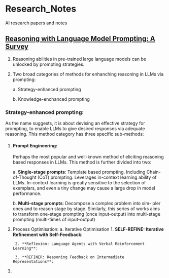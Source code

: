 # Research_Notes
AI research papers and notes

## [Reasoning with Language Model Prompting: A Survey](./Papers/LLM_Reasoning_by_Prompting_Survey_ACL_2023.pdf)
1. Reasoning abilities in pre-trained large language models can be unlocked by prompting strategies.
2. Two broad categories of methods for enhanching reasoning in LLMs via prompting:

    a. Strategy-enhanced prompting

    b. Knowledge-enchanced prompting

### Strategy-enhanced prompting:
As the name suggests, it is about devising an effective strategy for prompting, to enable LLMs to give desired responses via adequate reasoning. This method category has three specific sub-methods:
1. #### Prompt Engineering:
    Perhaps the most popular and well-known method of eliciting reasoning based responses in LLMs. This method is further divided into two:

   a. **Single-stage prompts**: Template based prompting. Including Chain-of-Thought (CoT) prompting. Leverages in-context learning ability of LLMs. In-context learning is greatly sensitive to the selection of exemplars, and even a tiny
change may cause a large drop in model performance.

   b. **Multi-stage prompts**: Decompose a complex problem into sim-
pler ones and to reason stage by stage. Similarly,
this series of works aims to transform one-stage
prompting (once input-output) into multi-stage
prompting (multi-times of input-output)

2. Process Optimisation:
    a. Iterative Optimisation
        1. **SELF-REFINE: Iterative Refinement with Self-Feedback**:
   
        2. **Reflexion: Language Agents with Verbal Reinforcement Learning**:
   
        3. **REFINER: Reasoning Feedback on Intermediate Representations**: 

4. 
